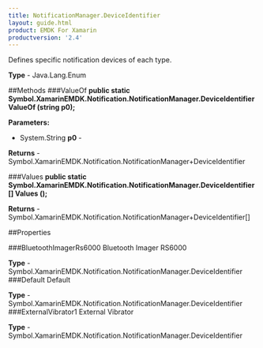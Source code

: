 ```yaml
---
title: NotificationManager.DeviceIdentifier
layout: guide.html 
product: EMDK For Xamarin 
productversion: '2.4' 
---
```

Defines specific notification devices of each type.

**Type** - Java.Lang.Enum

##Methods
###ValueOf
**public static Symbol.XamarinEMDK.Notification.NotificationManager.DeviceIdentifier ValueOf (string p0);**


        

**Parameters:** 

* System.String **p0** - 
        

**Returns** - Symbol.XamarinEMDK.Notification.NotificationManager+DeviceIdentifier

###Values
**public static Symbol.XamarinEMDK.Notification.NotificationManager.DeviceIdentifier[] Values ();**


        


**Returns** - Symbol.XamarinEMDK.Notification.NotificationManager+DeviceIdentifier[]

##Properties

###BluetoothImagerRs6000
Bluetooth Imager RS6000

**Type** - Symbol.XamarinEMDK.Notification.NotificationManager.DeviceIdentifier
###Default
Default

**Type** - Symbol.XamarinEMDK.Notification.NotificationManager.DeviceIdentifier
###ExternalVibrator1
External Vibrator

**Type** - Symbol.XamarinEMDK.Notification.NotificationManager.DeviceIdentifier


